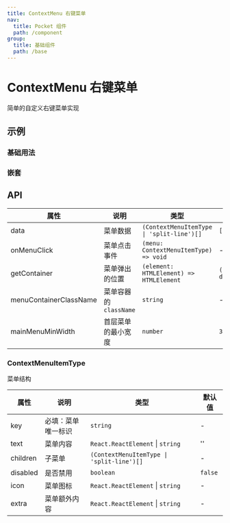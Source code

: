 ```yaml
---
title: ContextMenu 右键菜单
nav:
  title: Pocket 组件
  path: /component
group:
  title: 基础组件
  path: /base
---
```


# ContextMenu 右键菜单

简单的自定义右键菜单实现

## 示例

### 基础用法

<code src="./demo/Demo1.tsx" ></code>

### 嵌套

<code src="./demo/Demo2.tsx" ></code>

## API

| 属性                   | 说明                  | 类型                                      | 默认值                |
| ---------------------- | --------------------- | ----------------------------------------- | --------------------- |
| data                   | 菜单数据              | `(ContextMenuItemType \| 'split-line')[]` | `[]`                  |
| onMenuClick            | 菜单点击事件          | `(menu: ContextMenuItemType) => void`     | -                     |
| getContainer           | 菜单弹出的位置        | `(element: HTMLElement) => HTMLElement`   | `() => document.body` |
| menuContainerClassName | 菜单容器的`className` | `string`                                  | -                     |
| mainMenuMinWidth       | 首层菜单的最小宽度    | `number`                                  | `300`                 |

### ContextMenuItemType

菜单结构

| 属性     | 说明               | 类型                                      | 默认值  |
| -------- | ------------------ | ----------------------------------------- | ------- |
| key      | 必填：菜单唯一标识 | `string`                                  | -       |
| text     | 菜单内容           | `React.ReactElement` \| `string`          | ''      |
| children | 子菜单             | `(ContextMenuItemType \| 'split-line')[]` | -       |
| disabled | 是否禁用           | `boolean`                                 | `false` |
| icon     | 菜单图标           | `React.ReactElement` \| `string`          | -       |
| extra    | 菜单额外内容       | `React.ReactElement` \| `string`          | -       |
